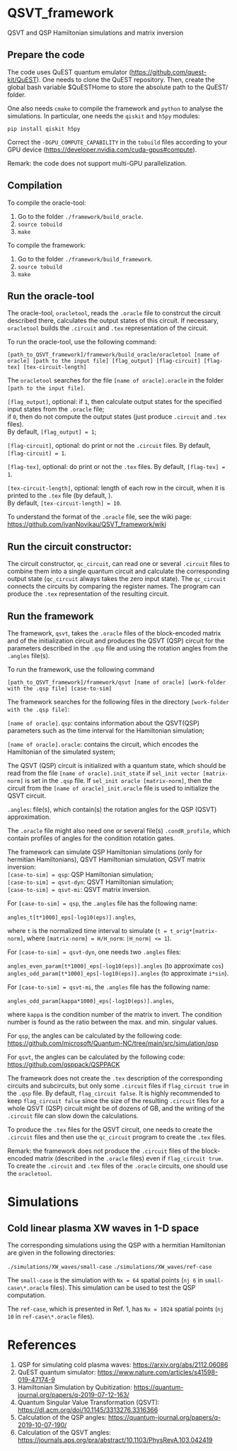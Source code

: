 # QSVT_framework
QSVT and QSP Hamiltonian simulations and matrix inversion

## Prepare the code
The code uses QuEST quantum emulator (https://github.com/quest-kit/QuEST).
One needs to clone the QuEST repository.
Then, create the global bash variable $QuESTHome to store the absolute path to the QuEST/ folder.

One also needs `cmake` to compile the framework and `python` to analyse the simulations.
In particular, one needs the `qiskit` and `h5py` modules:

`pip install qiskit h5py`

Correct the `-DGPU_COMPUTE_CAPABILITY` in the `tobuild` files according to your GPU device
(https://developer.nvidia.com/cuda-gpus#compute).

Remark: the code does not support multi-GPU parallelization.

## Compilation
To compile the oracle-tool:
1. Go to the folder `./framework/build_oracle`.
2. `source tobuild`
3. `make`

To compile the framework:
1. Go to the folder `./framework/build_framework`.
2. `source tobuild`
3. `make`

## Run the oracle-tool
The oracle-tool, `oracletool`, reads the `.oracle` file to constrcut the circuit described there, calculates the output states of this circuit.
If necessary, `oracletool` builds the `.circuit` and `.tex` representation of the circuit.

To run the oracle-tool, use the following command:

`[path_to_QSVT_framework]/framework/build_oracle/oracletool [name of oracle] [path to the input file] [flag_output] [flag-circuit] [flag-tex] [tex-circuit-length]`

The `oracletool` searches for the file `[name of oracle].oracle` in the folder `[path to the input file]`.

`[flag_output]`, optional: if `1`, then calculate output states for the specified input states from the `.oracle` file;<br> 
if `0`, then do not compute the output states (just produce `.circuit` and `.tex` files).<br>
By default, `[flag_output] = 1`;

`[flag-circuit]`, optional: do print or not the `.circuit` files. 
By default, `[flag-circuit] = 1`.

`[flag-tex]`, optional: do print or not the `.tex` files. 
By default, `[flag-tex] = 1`.

`[tex-circuit-length]`, optional: length of each row in the circuit, when it is printed to the `.tex` file (by default, ).<br>
By default, `[tex-circuit-length] = 10`.

To understand the format of the `.oracle` file, see the wiki page:<br> 
https://github.com/ivanNovikau/QSVT_framework/wiki

## Run the circuit constructor:
The circuit constructor, `qc_circuit`, can read one or several `.circuit` files to combine them into a single quantum circuit and calculate the corresponding output state (`qc_circuit` always takes the zero input state).
The `qc_circuit` connects the circuits by comparing the register names.
The program can produce the `.tex` representation of the resulting circuit.

## Run the framework
The framework, `qsvt`, takes the `.oracle` files of the block-encoded matrix and of the initialization circuit and produces the QSVT (QSP) circuit for the parameters described in the `.qsp` file and using the rotation angles from the `.angles` file(s).

To run the framework, use the following command

`[path_to_QSVT_framework]/framework/qsvt [name of oracle] [work-folder with the .qsp file] [case-to-sim]`

The framework searches for the following files in the directory `[work-folder with the .qsp file]`:

`[name of oracle].qsp`: contains information about the QSVT(QSP) parameters such as the time interval for the Hamiltonian simulation;

`[name of oracle].oracle`: contains the circuit, which encodes the Hamiltonian of the simulated system;

The QSVT (QSP) circuit is initialized with a quantum state, which should be read from the file
`[name of oracle].init_state` if `sel_init vector [matrix-norm]` is set in the `.qsp` file.
If `sel_init oracle [matrix-norm]`, then the circuit from the `[name of oracle]_init.oracle` file is used to initialize the QSVT circuit.

`.angles`: file(s), which contain(s) the rotation angles for the QSP (QSVT) approximation.

The `.oracle` file might also need one or several file(s) `.condR_profile`, which contain profiles of angles for the condition rotation gates.

The framework can simulate QSP Hamiltonian simulations (only for hermitian Hamiltonians), QSVT Hamiltonian simulation, QSVT matrix inversion:<br>
`[case-to-sim] = qsp`: QSP Hamiltonian simulation;<br>
`[case-to-sim] = qsvt-dyn`: QSVT Hamiltonian simulation;<br>
`[case-to-sim] = qsvt-mi`: QSVT matrix inversion.

For `[case-to-sim] = qsp`, the `.angles` file has the following name:

`angles_t[t*1000]_eps[-log10(eps)].angles`,

where `t` is the normalized time interval to simulate (`t = t_orig*[matrix-norm]`, where `[matrix-norm] = H/H_norm`: `|H_norm| <= 1`).

For `[case-to-sim] = qsvt-dyn`, one needs two `.angles` files:

`angles_even_param[t*1000]_eps[-log10(eps)].angles` (to approximate `cos`)<br>
`angles_odd_param[t*1000]_eps[-log10(eps)].angles`  (to approximate `i*sin`).

For `[case-to-sim] = qsvt-mi`, the `.angles` file has the following name:

`angles_odd_param[kappa*1000]_eps[-log10(eps)].angles`,

where `kappa` is the condition number of the matrix to invert.
The condition number is found as the ratio between the max. and min. singular values.

For `qsp`, the angles can be calculated by the following code: https://github.com/microsoft/Quantum-NC/tree/main/src/simulation/qsp

For `qsvt`, the angles can be calculated by the following code: https://github.com/qsppack/QSPPACK

The framework does not create the `.tex` description of the corresponding circuits and subcircuits, but only some `.circuit` files if `flag_circuit true` in the `.qsp` file. By default, `flag_circuit false`.
It is highly recommended to keep `flag_circuit false` since the size of the resulting `.circuit` files for a whole QSVT (QSP) circuit might be of dozens of GB, and the writing of the `.circuit` file can slow down the calculations.

To produce the `.tex` files for the QSVT circuit, one needs to create the `.circuit` files and then use the `qc_circuit` program to create the `.tex` files.

Remark: the framework does not produce the `.circuit` files of the block-encoded matrix (described in the `.oracle` files) even if `flag_circuit true`.
To create the `.circuit` and `.tex` files of the `.oracle` circuits, one should use the `oracletool`.


# Simulations

## Cold linear plasma XW waves in 1-D space
The corresponding simulations using the QSP with a hermitian Hamiltonian are given in the following directories:

`./simulations/XW_waves/small-case`
`./simulations/XW_waves/ref-case`

The `small-case` is the simulation with `Nx = 64` spatial points (`nj 6` in `small-case\*.oracle` files).
This simulation can be used to test the QSP computation.

The `ref-case`, which is presented in Ref. 1, has `Nx = 1024` spatial points (`nj 10` in `ref-case\*.oracle` files).




# References
1. QSP for simulating cold plasma waves: https://arxiv.org/abs/2112.06086<br>
2. QuEST quantum simulator: https://www.nature.com/articles/s41598-019-47174-9<br>
3. Hamiltonian Simulation by Qubitization: https://quantum-journal.org/papers/q-2019-07-12-163/<br>
4. Quantum Singular Value Transformation (QSVT): https://dl.acm.org/doi/10.1145/3313276.3316366<br>
5. Calculation of the QSP angles: https://quantum-journal.org/papers/q-2019-10-07-190/<br>
6. Calculation of the QSVT angles: https://journals.aps.org/pra/abstract/10.1103/PhysRevA.103.042419<br>



























